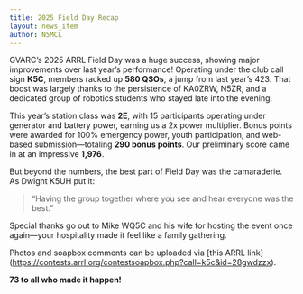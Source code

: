 ```yaml
---
title: 2025 Field Day Recap
layout: news_item
author: N5MCL
---
```

GVARC’s 2025 ARRL Field Day was a huge success, showing major improvements over last year’s performance! 
Operating under the club call sign **K5C**, members racked up **580 QSOs**, a jump from last year’s 423. 
That boost was largely thanks to the persistence of KA0ZRW, N5ZR, and a dedicated group of robotics 
students who stayed late into the evening.

This year’s station class was **2E**, with 15 participants operating under generator and battery power, 
earning us a 2x power multiplier. Bonus points were awarded for 100% emergency power, youth participation, 
and web-based submission—totaling **290 bonus points**. Our preliminary score came in at an impressive **1,976**.

But beyond the numbers, the best part of Field Day was the camaraderie. As Dwight K5UH put it:

> “Having the group together where you see and hear everyone was the best.”

Special thanks go out to Mike WQ5C and his wife for hosting the event once again—your hospitality made 
it feel like a family gathering.

Photos and soapbox comments can be uploaded via [this ARRL link]
(https://contests.arrl.org/contestsoapbox.php?call=k5c&id=28gwdzzx).

**73 to all who made it happen!**
